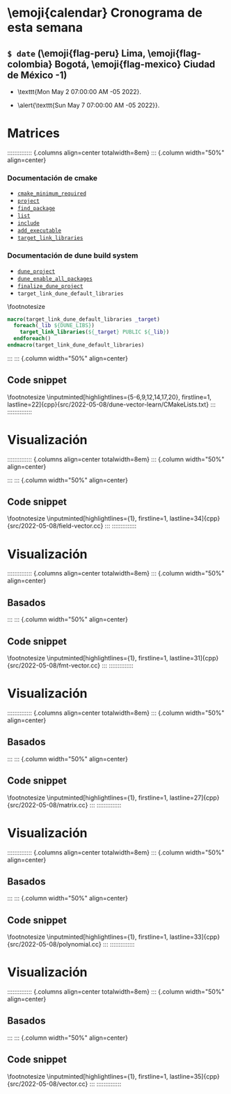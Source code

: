 # \emoji{calendar} Cronograma de esta semana

## `$ date` (\emoji{flag-peru} Lima, \emoji{flag-colombia} Bogotá, \emoji{flag-mexico} Ciudad de México -1)

- \texttt{Mon May  2 07:00:00 AM -05 2022}.

- \alert{\texttt{Sun May  7 07:00:00 AM -05 2022}}.

# Matrices

:::::::::::::: {.columns align=center totalwidth=8em}
::: {.column width="50%" align=center}

### Documentación de cmake

- [`cmake_minimum_required`](https://cmake.org/cmake/help/latest/command/cmake_minimum_required.html)
- [`project`](https://cmake.org/cmake/help/latest/command/project.html)
- [`find_package`](https://cmake.org/cmake/help/latest/command/find_package.html)
- [`list`](https://cmake.org/cmake/help/latest/command/list.html)
- [`include`](https://cmake.org/cmake/help/latest/command/include.html)
- [`add_executable`](https://cmake.org/cmake/help/latest/command/add_executable.html)
- [`target_link_libraries`](https://cmake.org/cmake/help/latest/command/target_link_libraries.html)


### Documentación de dune build system

- [`dune_project`](https://www.dune-project.org/sphinx/content/sphinx/core-2.7/commands/dune_project.html)
- [`dune_enable_all_packages`](https://www.dune-project.org/sphinx/content/sphinx/core/commands/dune_enable_all_packages.html)
- [`finalize_dune_project`](https://www.dune-project.org/sphinx/content/sphinx/core-2.7/commands/finalize_dune_project.html)
- `target_link_dune_default_libraries`

\footnotesize
```cmake
macro(target_link_dune_default_libraries _target)
  foreach(_lib ${DUNE_LIBS})
    target_link_libraries(${_target} PUBLIC ${_lib})
  endforeach()
endmacro(target_link_dune_default_libraries)
```

:::
::: {.column width="50%" align=center}

## Code snippet

\footnotesize
\inputminted[highlightlines={5-6,9,12,14,17,20}, firstline=1, lastline=22]{cpp}{src/2022-05-08/dune-vector-learn/CMakeLists.txt}
:::
::::::::::::::

# Visualización

:::::::::::::: {.columns align=center totalwidth=8em}
::: {.column width="50%" align=center}

<!-- https://stackoverflow.com/questions/58522426/how-to-fix-non-type-template-argument-is-not-a-constant-expression-in-eigen3 -->
<!-- https://en.cppreference.com/w/cpp/language/attributes/maybe_unused -->

:::
::: {.column width="50%" align=center}

## Code snippet

\footnotesize
\inputminted[highlightlines={1}, firstline=1, lastline=34]{cpp}{src/2022-05-08/field-vector.cc}
:::
::::::::::::::

# Visualización

:::::::::::::: {.columns align=center totalwidth=8em}
::: {.column width="50%" align=center}

## Basados

:::
::: {.column width="50%" align=center}

## Code snippet

\footnotesize
\inputminted[highlightlines={1}, firstline=1, lastline=31]{cpp}{src/2022-05-08/fmt-vector.cc}
:::
::::::::::::::

# Visualización

:::::::::::::: {.columns align=center totalwidth=8em}
::: {.column width="50%" align=center}

## Basados

:::
::: {.column width="50%" align=center}

## Code snippet

\footnotesize
\inputminted[highlightlines={1}, firstline=1, lastline=27]{cpp}{src/2022-05-08/matrix.cc}
:::
::::::::::::::

# Visualización

:::::::::::::: {.columns align=center totalwidth=8em}
::: {.column width="50%" align=center}

## Basados

:::
::: {.column width="50%" align=center}

## Code snippet

\footnotesize
\inputminted[highlightlines={1}, firstline=1, lastline=33]{cpp}{src/2022-05-08/polynomial.cc}
:::
::::::::::::::

# Visualización

:::::::::::::: {.columns align=center totalwidth=8em}
::: {.column width="50%" align=center}

## Basados

:::
::: {.column width="50%" align=center}

## Code snippet

\footnotesize
\inputminted[highlightlines={1}, firstline=1, lastline=35]{cpp}{src/2022-05-08/vector.cc}
:::
::::::::::::::

<!-- https://gitlab.math.tu-dresden.de/osander/skript-numerik -->